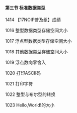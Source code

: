 #### 第三节 标准数据类型

1414	【17NOIP普及组】成绩

1016	整型数据类型存储空间大小

1017	浮点型数据类型存储空间大小

1018	其他数据类型存储空间大小

1019	浮点数向零舍入

1020	打印ASCII码

1021	打印字符

1022	整型与布尔型的转换

1023	Hello,World!的大小
